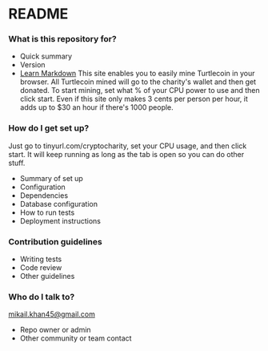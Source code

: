 # README #



### What is this repository for? ###

* Quick summary
* Version
* [Learn Markdown](https://bitbucket.org/tutorials/markdowndemo)
This site enables you to easily mine Turtlecoin in your browser. 
All Turtlecoin mined will go to the charity's wallet and then get donated. 
To start mining, set what % of your CPU power to use and then click start. 
Even if this site only makes 3 cents per person per hour, it adds up to $30 an hour if there's 1000 people. 

### How do I get set up? ###

Just go to tinyurl.com/cryptocharity, set your CPU usage, and then click start. It will keep running as long as the tab is open so you can do other stuff.
* Summary of set up
* Configuration
* Dependencies
* Database configuration
* How to run tests
* Deployment instructions

### Contribution guidelines ###

* Writing tests
* Code review
* Other guidelines

### Who do I talk to? ###

mikail.khan45@gmail.com

* Repo owner or admin
* Other community or team contact